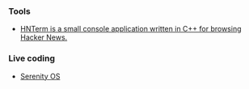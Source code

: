 ### Tools

- [HNTerm is a small console application written in C++ for browsing Hacker News. ](https://github.com/ggerganov/imtui/tree/master/examples/hnterm)

### Live coding

- [Serenity OS](https://www.youtube.com/channel/UC3ts8coMP645hZw9JSD3pqQ/playlists)
